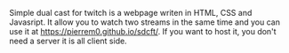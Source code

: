 Simple dual cast for twitch is a webpage writen in HTML, CSS and Javasript. It allow you to watch two streams in the same time and you can use it at https://pierrem0.github.io/sdcft/. If you want to host it, you don't need a server it is all client side.
